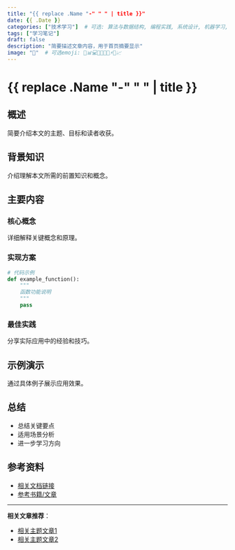 ```yaml
---
title: "{{ replace .Name "-" " " | title }}"
date: {{ .Date }}
categories: ["技术学习"]  # 可选: 算法与数据结构, 编程实践, 系统设计, 机器学习, Web开发, 工具使用
tags: ["学习笔记"]
draft: false
description: "简要描述文章内容，用于首页摘要显示"
image: "📝"  # 可选emoji: 🧮📊💻🔧🤖🌐🚀⚡️🎯📈
---
```


# {{ replace .Name "-" " " | title }}

## 概述

简要介绍本文的主题、目标和读者收获。

## 背景知识

介绍理解本文所需的前置知识和概念。

## 主要内容

### 核心概念

详细解释关键概念和原理。

### 实现方案

```python
# 代码示例
def example_function():
    """
    函数功能说明
    """
    pass
```

### 最佳实践

分享实际应用中的经验和技巧。

## 示例演示

通过具体例子展示应用效果。

## 总结

- 总结关键要点
- 适用场景分析
- 进一步学习方向

## 参考资料

- [相关文档链接]()
- [参考书籍/文章]()

---

**相关文章推荐**：
- [相关主题文章1]()
- [相关主题文章2]() 